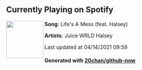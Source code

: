 ## Currently Playing on Spotify

[<img align="left" width="100" src="https://i.scdn.co/image/ab67616d00001e025059100e732e6e17b9adbf09">](https://open.spotify.com/album/3rt9CHTA1UdpNZRqEtlPbl)

**Song**: Life's A Mess (feat. Halsey)

**Artists**: Juice WRLD Halsey

Last updated at 04/14/2021 09:59

#### Generated with [20chan/github-now](https://github.com/20chan/github-now)